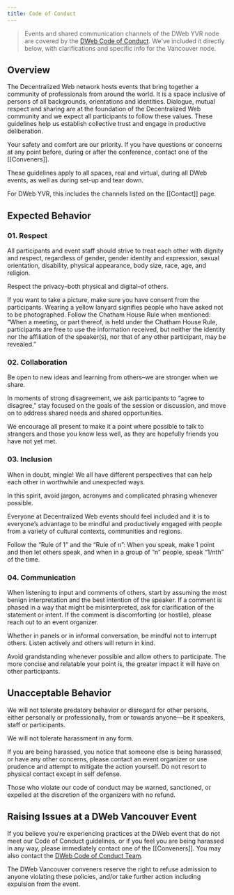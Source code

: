 ```yaml
---
title: Code of Conduct
---
```


> Events and shared communication channels of the DWeb YVR node are covered by the [DWeb Code of Conduct](https://getdweb.net/code-of-conduct/). We've included it directly below, with clarifications and specific info for the Vancouver node.

## Overview​

The Decentralized Web network hosts events that bring together a community of professionals from around the world. It is a space inclusive of persons of all backgrounds, orientations and identities. Dialogue, mutual respect and sharing are at the foundation of the Decentralized Web community and we expect all participants to follow these values. These guidelines help us establish collective trust and engage in productive deliberation.

Your safety and comfort are our priority. If you have questions or concerns at any point before, during or after the conference, contact one of the [[Conveners]].

These guidelines apply to all spaces, real and virtual, during all DWeb events, as well as during set-up and tear down.

For DWeb YVR, this includes the channels listed on the [[Contact]] page.

## Expected Behavior

### 01. Respect

All participants and event staff should strive to treat each other with dignity and respect, regardless of gender, gender identity and expression, sexual orientation, disability, physical appearance, body size, race, age, and religion.

Respect the privacy–both physical and digital–of others.

If you want to take a picture, make sure you have consent from the participants. Wearing a yellow lanyard signifies people who have asked not to be photographed.
Follow the Chatham House Rule when mentioned:
“When a meeting, or part thereof, is held under the Chatham House Rule, participants are free to use the information received, but neither the identity nor the affiliation of the speaker(s), nor that of any other participant, may be revealed.”

### 02. Collaboration

Be open to new ideas and learning from others–we are stronger when we share.

In moments of strong disagreement, we ask participants to “agree to disagree,” stay focused on the goals of the session or discussion, and move on to address shared needs and shared opportunities.

We encourage all present to make it a point where possible to talk to strangers and those you know less well, as they are hopefully friends you have not yet met.

### 03. Inclusion

When in doubt, mingle! We all have different perspectives that can help each other in worthwhile and unexpected ways.

In this spirit, avoid jargon, acronyms and complicated phrasing whenever possible.

Everyone at Decentralized Web events should feel included and it is to everyone’s advantage to be mindful and productively engaged with people from a variety of cultural contexts, communities and regions.

Follow the “Rule of 1” and the “Rule of n”: When you speak, make 1 point and then let others speak, and when in a group of “n” people, speak “1/nth” of the time.

### 04. Communication

When listening to input and comments of others, start by assuming the most benign interpretation and the best intention of the speaker. If a comment is phased in a way that might be misinterpreted, ask for clarification of the statement or intent. If the comment is discomforting (or hostile), please reach out to an event organizer.

Whether in panels or in informal conversation, be mindful not to interrupt others. Listen actively and others will return in kind.

Avoid grandstanding whenever possible and allow others to participate. The more concise and relatable your point is, the greater impact it will have on other participants.

## Unacceptable Behavior

We will not tolerate predatory behavior or disregard for other persons, either personally or professionally, from or towards anyone—be it speakers, staff or participants.

We will not tolerate harassment in any form.

If you are being harassed, you notice that someone else is being harassed, or have any other concerns, please contact an event organizer or use prudence and attempt to mitigate the action yourself. Do not resort to physical contact except in self defense.

Those who violate our code of conduct may be warned, sanctioned, or expelled at the discretion of the organizers with no refund.

## Raising Issues at a DWeb Vancouver Event

If you believe you‘re experiencing practices at the DWeb event that do not meet our Code of Conduct guidelines, or if you feel you are being harassed in any way, please immediately contact one of the [[Conveners]]. You may also contact the <a href="mailto:ethics@archive.org">DWeb Code of Conduct Team</a>.

The DWeb Vancouver conveners reserve the right to refuse admission to anyone violating these policies, and/or take further action including expulsion from the event.